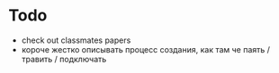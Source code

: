 # Todo
- check out classmates papers
- короче жестко описывать процесс создания, как там че паять / травить / подключать
